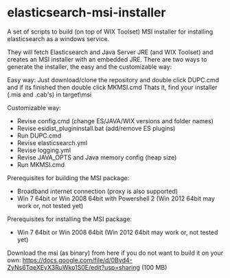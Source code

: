 elasticsearch-msi-installer
===========================

A set of scripts to build (on top of WIX Toolset) MSI installer for installing elasticsearch as a windows service.

They will fetch Elasticsearch and Java Server JRE (and WIX Toolset) and creates an MSI installer with an embedded JRE.
There are two ways to generate the installer, the easy and the customizable way:

Easy way:
Just download/clone the repository and double click DUPC.cmd and if its finished then double click MKMSI.cmd
Thats it, find your installer (.mis and .cab's) in target\msi

Customizable way:
* Revise config.cmd (change ES/JAVA/WIX versions and folder names)
* Revise esidist_plugininstall.bat (add/remove ES plugins)
* Run DUPC.cmd
* Revise elasticsearch.yml
* Revise logging.yml
* Revise JAVA_OPTS and Java memory config (heap size)
* Run MKMSI.cmd

Prerequisites for building the MSI package:
* Broadband internet connection (proxy is also supported)
* Win 7 64bit or Win 2008 64bit with Powershell 2 (Win 2012 64bit may work or, not tested yet)

Prerequisites for installing the MSI package:
* Win 7 64bit or Win 2008 64bit (Win 2012 64bit may work or, not tested yet)

Download the msi (as binary) from here if you do not want to build it on your own: 
https://docs.google.com/file/d/0Byd4-ZyNs6TqeXEyX3RuWko1S0E/edit?usp=sharing (100 MB)
